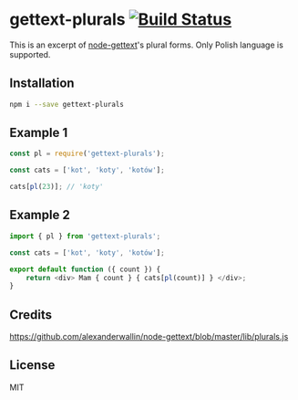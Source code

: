 # gettext-plurals [![Build Status](https://travis-ci.org/msn0/gettext-plurals.svg?branch=master)](http://travis-ci.org/msn0/gettext-plurals)

This is an excerpt of [node-gettext](https://github.com/alexanderwallin/node-gettext)'s plural forms. Only Polish language is supported.

## Installation

```sh
npm i --save gettext-plurals
```

## Example 1

```js
const pl = require('gettext-plurals');

const cats = ['kot', 'koty', 'kotów'];

cats[pl(23)]; // 'koty' 
```

## Example 2

```js
import { pl } from 'gettext-plurals';

const cats = ['kot', 'koty', 'kotów'];

export default function ({ count }) {
    return <div> Mam { count } { cats[pl(count)] } </div>;
}
```

## Credits

https://github.com/alexanderwallin/node-gettext/blob/master/lib/plurals.js

## License

MIT
